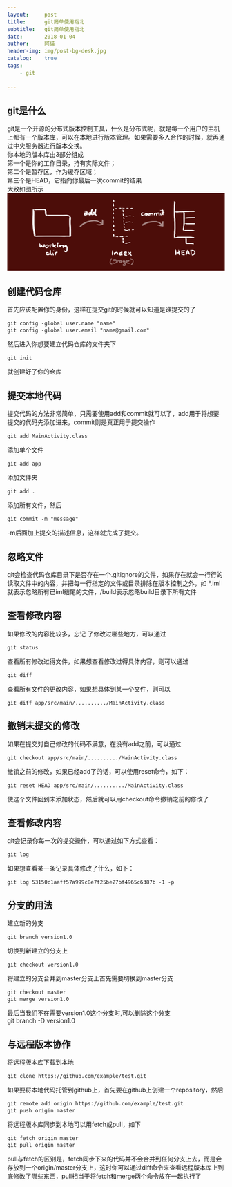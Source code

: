 ```yaml
---
layout:     post
title:      git简单使用指北
subtitle:   git简单使用指北
date:       2018-01-04
author:     阿貓
header-img: img/post-bg-desk.jpg
catalog:    true
tags:
    - git

---
```





## git是什么
git是一个开源的分布式版本控制工具，什么是分布式呢，就是每一个用户的主机上都有一个版本库，可以在本地进行版本管理。如果需要多人合作的时候，就再通过中央服务器进行版本交换。  
你本地的版本库由3部分组成  
第一个是你的工作目录，持有实际文件；  
第二个是暂存区，作为缓存区域；  
第三个是HEAD，它指向你最后一次commit的结果  
大致如图所示  
![git-tree](/img/git-trees.png)  
## 创建代码仓库
首先应该配置你的身份，这样在提交git的时候就可以知道是谁提交的了  
  
    git config -global user.name "name"  
    git config -global user.email "name@gmail.com"  

然后进入你想要建立代码仓库的文件夹下  

    git init  

就创建好了你的仓库
## 提交本地代码
提交代码的方法非常简单，只需要使用add和commit就可以了，add用于将想要提交的代码先添加进来，commit则是真正用于提交操作  

    git add MainActivity.class  

添加单个文件  

    git add app  

添加文件夹  

    git add .  

添加所有文件，然后  

    git commit -m "message"  

-m后面加上提交的描述信息，这样就完成了提交。
## 忽略文件
git会检查代码仓库目录下是否存在一个.gitignore的文件，如果存在就会一行行的读取文件中的内容，并把每一行指定的文件或目录排除在版本控制之外，如  *.iml  就表示忽略所有已iml结尾的文件，/build表示忽略build目录下所有文件
## 查看修改内容
如果修改的内容比较多，忘记 了修改过哪些地方，可以通过  

    git status  

查看所有修改过得文件，如果想查看修改过得具体内容，则可以通过  

    git diff  

查看所有文件的更改内容，如果想具体到某一个文件，则可以  

    git diff app/src/main/........../MainActivity.class  

## 撤销未提交的修改
如果在提交对自己修改的代码不满意，在没有add之前，可以通过  

    git checkout app/src/main/........../MainActivity.class  

撤销之前的修改，如果已经add了的话，可以使用reset命令，如下：

    git reset HEAD app/src/main/........../MainActivity.class  

使这个文件回到未添加状态，然后就可以用checkout命令撤销之前的修改了
## 查看修改内容
git会记录你每一次的提交操作，可以通过如下方式查看：  

    git log  

如果想查看某一条记录具体修改了什么，如下：  

    git log 53150c1aaff57a999c8e7f25be27bf4965c6387b -1 -p

    
## 分支的用法  
建立新的分支  

    git branch version1.0  

切换到新建立的分支上  

    git checkout version1.0  

将建立的分支合并到master分支上首先需要切换到master分支  

    git checkout master  
    git merge version1.0

最后当我们不在需要version1.0这个分支时,可以删除这个分支    
    git branch -D version1.0  

## 与远程版本协作

将远程版本库下载到本地  

    git clone https://github.com/example/test.git  

如果要将本地代码托管到github上，首先要在github上创建一个repository，然后  

    git remote add origin https://github.com/example/test.git  
    git push origin master  

将远程版本库同步到本地可以用fetch或pull，如下  

    git fetch origin master  
    git pull origin master  

pull与fetch的区别是，fetch同步下来的代码并不会合并到任何分支上去，而是会存放到一个origin/master分支上，这时你可以通过diff命令来查看远程版本库上到底修改了哪些东西，pull相当于将fetch和merge两个命令放在一起执行了

